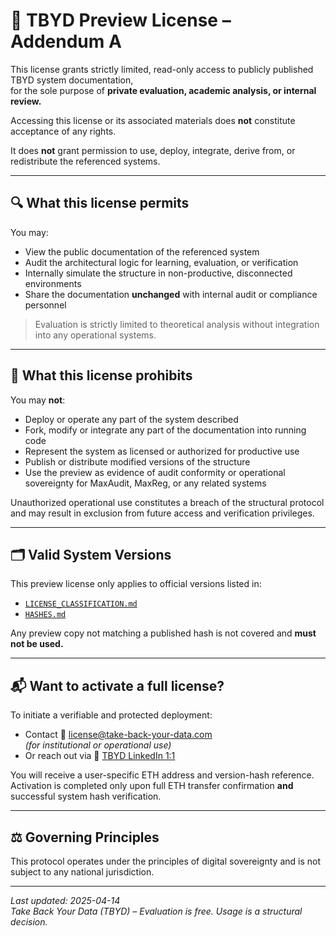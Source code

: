 # 📄 TBYD Preview License – Addendum A

This license grants strictly limited, read-only access to publicly published TBYD system documentation,  
for the sole purpose of **private evaluation, academic analysis, or internal review.**

Accessing this license or its associated materials does **not** constitute acceptance of any rights.

It does **not** grant permission to use, deploy, integrate, derive from, or redistribute the referenced systems.

---

## 🔍 What this license permits

You may:

- View the public documentation of the referenced system
- Audit the architectural logic for learning, evaluation, or verification
- Internally simulate the structure in non-productive, disconnected environments
- Share the documentation **unchanged** with internal audit or compliance personnel

> Evaluation is strictly limited to theoretical analysis without integration into any operational systems.

---

## 🚫 What this license prohibits

You may **not**:

- Deploy or operate any part of the system described
- Fork, modify or integrate any part of the documentation into running code
- Represent the system as licensed or authorized for productive use
- Publish or distribute modified versions of the structure
- Use the preview as evidence of audit conformity or operational sovereignty for MaxAudit, MaxReg, or any related systems

Unauthorized operational use constitutes a breach of the structural protocol and may result in exclusion from future access and verification privileges.

---

## 🗂️ Valid System Versions

This preview license only applies to official versions listed in:

- [`LICENSE_CLASSIFICATION.md`](./LICENSE_CLASSIFICATION.md)
- [`HASHES.md`](./HASHES.md)

Any preview copy not matching a published hash is not covered and **must not be used.**

---

## 📬 Want to activate a full license?

To initiate a verifiable and protected deployment:

- Contact 📧 [license@take-back-your-data.com](mailto:license@take-back-your-data.com)  
  *(for institutional or operational use)*  
- Or reach out via 🔗 [TBYD LinkedIn 1:1](https://www.linkedin.com/company/take-back-your-data)

You will receive a user-specific ETH address and version-hash reference.  
Activation is completed only upon full ETH transfer confirmation **and** successful system hash verification.

---

## ⚖️ Governing Principles

This protocol operates under the principles of digital sovereignty and is not subject to any national jurisdiction.

---

_Last updated: 2025-04-14_  
_Take Back Your Data (TBYD) – Evaluation is free. Usage is a structural decision._
